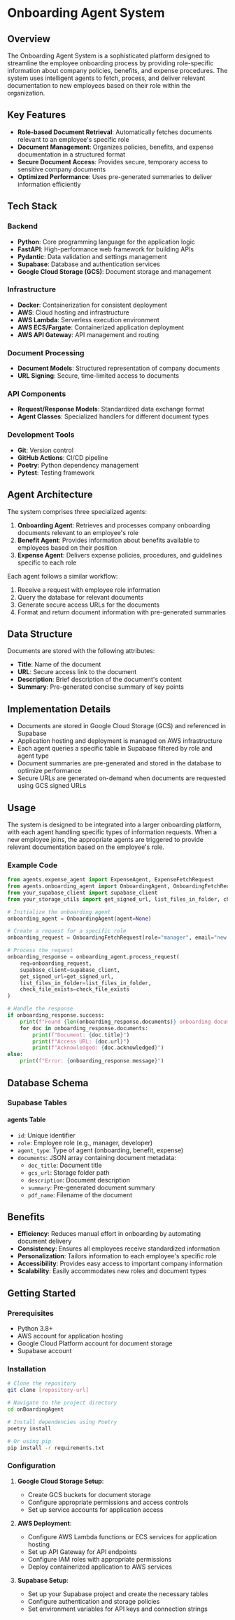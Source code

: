 # Onboarding Agent System

## Overview

The Onboarding Agent System is a sophisticated platform designed to streamline the employee onboarding process by providing role-specific information about company policies, benefits, and expense procedures. The system uses intelligent agents to fetch, process, and deliver relevant documentation to new employees based on their role within the organization.

## Key Features

- **Role-based Document Retrieval**: Automatically fetches documents relevant to an employee's specific role
- **Document Management**: Organizes policies, benefits, and expense documentation in a structured format
- **Secure Document Access**: Provides secure, temporary access to sensitive company documents
- **Optimized Performance**: Uses pre-generated summaries to deliver information efficiently

## Tech Stack

### Backend
- **Python**: Core programming language for the application logic
- **FastAPI**: High-performance web framework for building APIs
- **Pydantic**: Data validation and settings management
- **Supabase**: Database and authentication services
- **Google Cloud Storage (GCS)**: Document storage and management

### Infrastructure
- **Docker**: Containerization for consistent deployment
- **AWS**: Cloud hosting and infrastructure
- **AWS Lambda**: Serverless execution environment
- **AWS ECS/Fargate**: Containerized application deployment
- **AWS API Gateway**: API management and routing

### Document Processing
- **Document Models**: Structured representation of company documents
- **URL Signing**: Secure, time-limited access to documents

### API Components
- **Request/Response Models**: Standardized data exchange format
- **Agent Classes**: Specialized handlers for different document types

### Development Tools
- **Git**: Version control
- **GitHub Actions**: CI/CD pipeline
- **Poetry**: Python dependency management
- **Pytest**: Testing framework

## Agent Architecture

The system comprises three specialized agents:

1. **Onboarding Agent**: Retrieves and processes company onboarding documents relevant to an employee's role
2. **Benefit Agent**: Provides information about benefits available to employees based on their position
3. **Expense Agent**: Delivers expense policies, procedures, and guidelines specific to each role

Each agent follows a similar workflow:
1. Receive a request with employee role information
2. Query the database for relevant documents
3. Generate secure access URLs for the documents
4. Format and return document information with pre-generated summaries

## Data Structure

Documents are stored with the following attributes:

- **Title**: Name of the document
- **URL**: Secure access link to the document
- **Description**: Brief description of the document's content
- **Summary**: Pre-generated concise summary of key points

## Implementation Details

- Documents are stored in Google Cloud Storage (GCS) and referenced in Supabase
- Application hosting and deployment is managed on AWS infrastructure
- Each agent queries a specific table in Supabase filtered by role and agent type
- Document summaries are pre-generated and stored in the database to optimize performance
- Secure URLs are generated on-demand when documents are requested using GCS signed URLs

## Usage

The system is designed to be integrated into a larger onboarding platform, with each agent handling specific types of information requests. When a new employee joins, the appropriate agents are triggered to provide relevant documentation based on the employee's role.

### Example Code

```python
from agents.expense_agent import ExpenseAgent, ExpenseFetchRequest
from agents.onboarding_agent import OnboardingAgent, OnboardingFetchRequest
from your_supabase_client import supabase_client
from your_storage_utils import get_signed_url, list_files_in_folder, check_file_exists

# Initialize the onboarding agent
onboarding_agent = OnboardingAgent(agent=None)

# Create a request for a specific role
onboarding_request = OnboardingFetchRequest(role="manager", email="new.manager@company.com")

# Process the request
onboarding_response = onboarding_agent.process_request(
    req=onboarding_request,
    supabase_client=supabase_client,
    get_signed_url=get_signed_url,
    list_files_in_folder=list_files_in_folder,
    check_file_exists=check_file_exists
)

# Handle the response
if onboarding_response.success:
    print(f"Found {len(onboarding_response.documents)} onboarding documents")
    for doc in onboarding_response.documents:
        print(f"Document: {doc.title}")
        print(f"Access URL: {doc.url}")
        print(f"Acknowledged: {doc.acknowledged}")
else:
    print(f"Error: {onboarding_response.message}")
```

## Database Schema

### Supabase Tables

#### agents Table
- `id`: Unique identifier
- `role`: Employee role (e.g., manager, developer)
- `agent_type`: Type of agent (onboarding, benefit, expense)
- `documents`: JSON array containing document metadata:
  - `doc_title`: Document title
  - `gcs_url`: Storage folder path
  - `description`: Document description
  - `summary`: Pre-generated document summary
  - `pdf_name`: Filename of the document

## Benefits

- **Efficiency**: Reduces manual effort in onboarding by automating document delivery
- **Consistency**: Ensures all employees receive standardized information
- **Personalization**: Tailors information to each employee's specific role
- **Accessibility**: Provides easy access to important company information
- **Scalability**: Easily accommodates new roles and document types

## Getting Started

### Prerequisites

- Python 3.8+
- AWS account for application hosting
- Google Cloud Platform account for document storage
- Supabase account

### Installation

```bash
# Clone the repository
git clone [repository-url]

# Navigate to the project directory
cd onBoardingAgent

# Install dependencies using Poetry
poetry install

# Or using pip
pip install -r requirements.txt
```

### Configuration

1. **Google Cloud Storage Setup**:
   - Create GCS buckets for document storage
   - Configure appropriate permissions and access controls
   - Set up service accounts for application access

2. **AWS Deployment**:
   - Configure AWS Lambda functions or ECS services for application hosting
   - Set up API Gateway for API endpoints
   - Configure IAM roles with appropriate permissions
   - Deploy containerized application to AWS services

3. **Supabase Setup**:
   - Set up your Supabase project and create the necessary tables
   - Configure authentication and storage policies
   - Set environment variables for API keys and connection strings
